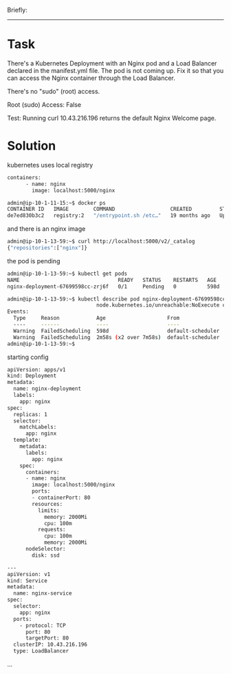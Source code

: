 Briefly:



---

# Task

There's a Kubernetes Deployment with an Nginx pod and a Load Balancer declared in the manifest.yml file. The pod is not coming up. Fix it so that you can access the Nginx container through the Load Balancer.

There's no "sudo" (root) access.

Root (sudo) Access: False

Test: Running curl 10.43.216.196 returns the default Nginx Welcome page.

# Solution

kubernetes uses local registry
```bash
containers:
      - name: nginx
        image: localhost:5000/nginx
```

```bash
admin@ip-10-1-11-15:~$ docker ps
CONTAINER ID   IMAGE        COMMAND                  CREATED         STATUS         PORTS                                       NAMES
de7ed830b3c2   registry:2   "/entrypoint.sh /etc…"   19 months ago   Up 2 minutes   0.0.0.0:5000->5000/tcp, :::5000->5000/tcp   docker-registry
```


and there is an nginx image
```bash
admin@ip-10-1-13-59:~$ curl http://localhost:5000/v2/_catalog
{"repositories":["nginx"]}
```

the pod is pending
```bash
admin@ip-10-1-13-59:~$ kubectl get pods
NAME                                READY   STATUS    RESTARTS   AGE
nginx-deployment-67699598cc-zrj6f   0/1     Pending   0          598d
```
```bash
admin@ip-10-1-13-59:~$ kubectl describe pod nginx-deployment-67699598cc-zrj6f | tail -n 6
                             node.kubernetes.io/unreachable:NoExecute op=Exists for 300s
Events:
  Type     Reason            Age                    From               Message
  ----     ------            ----                   ----               -------
  Warning  FailedScheduling  598d                   default-scheduler  0/2 nodes are available: 1 node(s) didn't match Pod's node affinity/selector, 1 node(s) had untolerated taint {node.kubernetes.io/unreachable: }. preemption: 0/2 nodes are available: 2 Preemption is not helpful for scheduling..
  Warning  FailedScheduling  2m58s (x2 over 7m58s)  default-scheduler  0/2 nodes are available: 1 node(s) didn't match Pod's node affinity/selector, 1 node(s) had untolerated taint {node.kubernetes.io/unreachable: }. preemption: 0/2 nodes are available: 2 Preemption is not helpful for scheduling..
admin@ip-10-1-13-59:~$ 
```



starting config
```bash
apiVersion: apps/v1
kind: Deployment
metadata:
  name: nginx-deployment
  labels:
    app: nginx
spec:
  replicas: 1
  selector:
    matchLabels:
      app: nginx
  template:
    metadata:
      labels:
        app: nginx
    spec:
      containers:
      - name: nginx
        image: localhost:5000/nginx
        ports:
        - containerPort: 80
        resources:
          limits:
            memory: 2000Mi
            cpu: 100m
          requests:
            cpu: 100m
            memory: 2000Mi
      nodeSelector:
        disk: ssd

---
apiVersion: v1
kind: Service
metadata:
  name: nginx-service
spec:
  selector:
    app: nginx
  ports:
    - protocol: TCP
      port: 80
      targetPort: 80
  clusterIP: 10.43.216.196
  type: LoadBalancer
```
...